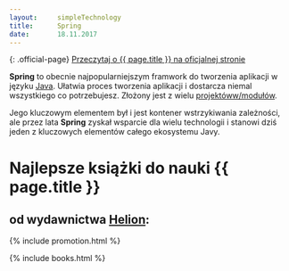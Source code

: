 ```yaml
---
layout:     simpleTechnology
title:      Spring
date:       18.11.2017
---
```


{: .official-page}
[Przeczytaj o {{ page.title }} na oficjalnej stronie](https://spring.io/)

**Spring** to obecnie najpopularniejszym framwork do tworzenia aplikacji w języku [Java](/technologie/java). Ułatwia proces tworzenia aplikacji i dostarcza niemal wszystkiego co potrzebujesz. Złożony jest z wielu [projektóww/modułów](https://spring.io/projects).

Jego kluczowym elementem był i jest kontener wstrzykiwania zależności, ale przez lata **Spring** zyskał wsparcie dla wielu technologii i stanowi dziś jeden z kluczowych elementów całego ekosystemu Javy.

# Najlepsze książki do nauki {{ page.title }}
## od wydawnictwa [Helion](https://helion.pl/view/9102Q):

{% include promotion.html %}


{% include books.html %}